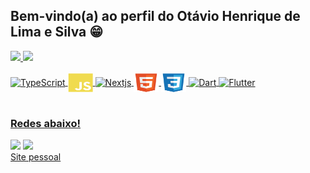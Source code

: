 ## Bem-vindo(a) ao perfil do Otávio Henrique de Lima e Silva 😁

<!---
- 👋 Hi, I’m Otávio Henrique de Lima e Silva
- 👀 I’m interested in HTML5, CSS3, Javascript, Typescript, React Native, React, Dart, Flutter
- 🌱 I’m currently learning HTML5, CSS3, Javascript, Typescript, React Native, React, Dart, Flutter
--->
<!---
- 💞️ I’m looking to collaborate on ...
- 📫 How to reach me ...
otaviohenrique1/otaviohenrique1 is a ✨ special ✨ repository because its `README.md` (this file) appears on your GitHub profile.
You can click the Preview link to take a look at your changes.
--->

 <div>
   <a href="https://github.com/otaviohenrique1">
   <img height="180em" src="https://github-readme-stats.vercel.app/api?username=otaviohenrique1&show_icons=true&theme=tokyonight&include_all_commits=true&count_private=true"/>
   <img height="180em" src="https://github-readme-stats.vercel.app/api/top-langs/?username=otaviohenrique1&layout=compact&langs_count=8&theme=tokyonight"/>
</div>
    
<div style="display: inline_block"><br>
  <img align="center" alt="TypeScript" height="30" width="40" src="https://cdn.jsdelivr.net/gh/devicons/devicon/icons/typescript/typescript-original.svg" />
  <img align="center" alt="JavaScript" height="30" width="40" src="https://raw.githubusercontent.com/devicons/devicon/master/icons/javascript/javascript-plain.svg">
  <img align="center" alt="Nextjs" height="30" width="40" src="https://cdn.jsdelivr.net/gh/devicons/devicon/icons/nextjs/nextjs-original.svg" />
  <img align="center" alt="HTML" height="30" width="40" src="https://raw.githubusercontent.com/devicons/devicon/master/icons/html5/html5-original.svg">
  <img align="center" alt="CSS" height="30" width="40" src="https://raw.githubusercontent.com/devicons/devicon/master/icons/css3/css3-original.svg">
  <img align="center" alt="Dart" height="30" width="40" src="https://cdn.jsdelivr.net/gh/devicons/devicon/icons/dart/dart-original.svg" />
  <img align="center" alt="Flutter" height="30" width="40" src="https://cdn.jsdelivr.net/gh/devicons/devicon/icons/flutter/flutter-original.svg" />
</div>
 
<br>
 
### Redes abaixo!
 
<div> 
  <a href = "mailto:otaviohlsilva@gmail.com"><img src="https://img.shields.io/badge/-Gmail-%23333?style=for-the-badge&logo=gmail&logoColor=white" target="_blank"></a>
  <a href="https://www.linkedin.com/in/otavio-henrique-de-lima-e-silva-94076ba1/" target="_blank"><img src="https://img.shields.io/badge/-LinkedIn-%230077B5?style=for-the-badge&logo=linkedin&logoColor=white" target="_blank"></a> 
</div>
<div>
  <a href = "https://otaviohls.vercel.app/" target="_blank">Site pessoal</a>
</div>
